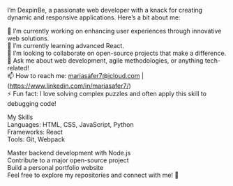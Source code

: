 I’m DexpinBe, a passionate web developer with a knack for creating dynamic and responsive applications. Here’s a bit about me:

🔭 I’m currently working on enhancing user experiences through innovative web solutions.  
🌱 I’m currently learning advanced React.  
👯 I’m looking to collaborate on open-source projects that make a difference.  
💬 Ask me about web development, agile methodologies, or anything tech-related!  
📫 How to reach me: mariasafer7@icloud.com |(https://www.linkedin.com/in/mariasafer7/)  
⚡ Fun fact: I love solving complex puzzles and often apply this skill to debugging code!

My Skills  
Languages: HTML, CSS, JavaScript, Python  
Frameworks: React  
Tools: Git, Webpack  

 Master backend development with Node.js  
 Contribute to a major open-source project  
 Build a personal portfolio website  
Feel free to explore my repositories and connect with me! 🚀  
